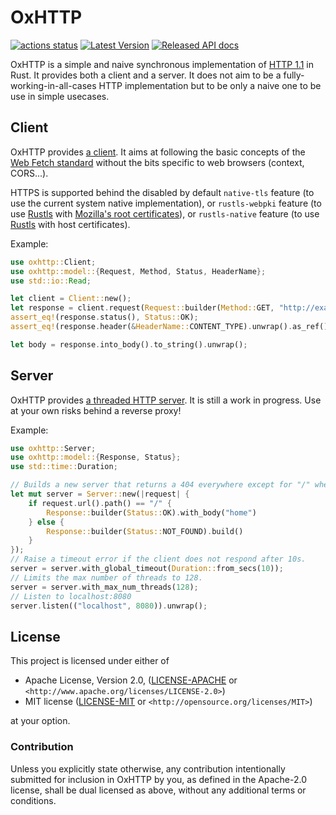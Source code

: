 OxHTTP
======

[![actions status](https://github.com/oxigraph/oxhttp/workflows/build/badge.svg)](https://github.com/oxigraph/oxhttp/actions)
[![Latest Version](https://img.shields.io/crates/v/oxhttp.svg)](https://crates.io/crates/oxhttp)
[![Released API docs](https://docs.rs/oxhttp/badge.svg)](https://docs.rs/oxhttp)

OxHTTP is a simple and naive synchronous implementation of [HTTP 1.1](https://httpwg.org/http-core/) in Rust.
It provides both a client and a server.
It does not aim to be a fully-working-in-all-cases HTTP implementation but to be only a naive one to be use in simple usecases.


## Client

OxHTTP provides [a client](https://docs.rs/oxhttp/latest/oxhttp/struct.Client.html).
It aims at following the basic concepts of the [Web Fetch standard](https://fetch.spec.whatwg.org/) without the bits specific to web browsers (context, CORS...).

HTTPS is supported behind the disabled by default `native-tls` feature (to use the current system native implementation), or `rustls-webpki` feature (to use [Rustls](https://github.com/rustls/rustls) with [Mozilla's root certificates](https://github.com/rustls/webpki-roots)),  or `rustls-native` feature (to use [Rustls](https://github.com/rustls/rustls) with host certificates).

Example:
```rust
use oxhttp::Client;
use oxhttp::model::{Request, Method, Status, HeaderName};
use std::io::Read;

let client = Client::new();
let response = client.request(Request::builder(Method::GET, "http://example.com".parse().unwrap()).build()).unwrap();
assert_eq!(response.status(), Status::OK);
assert_eq!(response.header(&HeaderName::CONTENT_TYPE).unwrap().as_ref(), b"text/html; charset=UTF-8");

let body = response.into_body().to_string().unwrap();
```

## Server

OxHTTP provides [a threaded HTTP server](https://docs.rs/oxhttp/latest/oxhttp/struct.Server.html).
It is still a work in progress. Use at your own risks behind a reverse proxy!

Example:
```rust no_run
use oxhttp::Server;
use oxhttp::model::{Response, Status};
use std::time::Duration;

// Builds a new server that returns a 404 everywhere except for "/" where it returns the body 'home'
let mut server = Server::new(|request| {
    if request.url().path() == "/" {
        Response::builder(Status::OK).with_body("home")
    } else {
        Response::builder(Status::NOT_FOUND).build()
    }
});
// Raise a timeout error if the client does not respond after 10s.
server = server.with_global_timeout(Duration::from_secs(10));
// Limits the max number of threads to 128.
server = server.with_max_num_threads(128);
// Listen to localhost:8080
server.listen(("localhost", 8080)).unwrap();
```

## License

This project is licensed under either of

 * Apache License, Version 2.0, ([LICENSE-APACHE](LICENSE-APACHE) or
   `<http://www.apache.org/licenses/LICENSE-2.0>`)
 * MIT license ([LICENSE-MIT](LICENSE-MIT) or
   `<http://opensource.org/licenses/MIT>`)
   
at your option.


### Contribution

Unless you explicitly state otherwise, any contribution intentionally submitted for inclusion in OxHTTP by you, as defined in the Apache-2.0 license, shall be dual licensed as above, without any additional terms or conditions.
